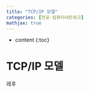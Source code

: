 ```yaml
---
title: "TCP/IP 모델"
categories: [전공-컴퓨터네트워크]
mathjax: true
---
```


* content
{:toc}
# TCP/IP 모델

레후

